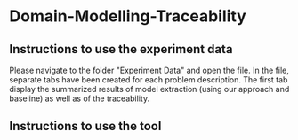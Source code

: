 # Domain-Modelling-Traceability


## Instructions to use the experiment data
Please navigate to the folder "Experiment Data" and open the file. In the file, separate tabs have been created for each problem description. The first tab display the summarized results of model extraction (using our approach and baseline) as well as of the traceability.


## Instructions to use the tool